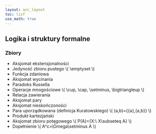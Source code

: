 ```yaml
---
layout: acc_layout
toc: lisf
use_math: true
---
```


Logika i struktury formalne
---

### Zbiory

* Aksjomat ekstensjonalności
* Jedyność zbioru pustego \\( \emptyset \\)
* Funkcja zdaniowa 
* Aksjomat wycinania
* Paradoks Russella
* Operacje mnogościowe \\( \cup, \cap, \setminus, \bigtriangleup \\)
* Relacja zawierania
* Aksjomat pary
* Aksjomat nieskończoności
* Para uporządkowana (definicja Kuratowskiego) \\( (a,b)=\{\{a\},\{a,b\}\} \\)
* Produkt kartezjański
* Aksjomat zbioru potęgowego \\( P(A)=\{X:\ X\subseteq A\} \\)
* Dopełnienie \\( A^c=\Omega\setminus A \\)